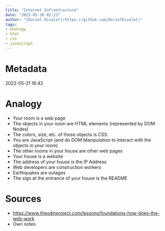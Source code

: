 ```yaml
---
title: "Internet Infrastructure"
date: "2022-05-30 02:23"
author: "[Doriel Rivalet](https://github.com/DorielRivalet)"
tags:
- analogy
- html
- css
- javascript
---
```



# Metadata
2022-05-21 16:42

# Analogy
- Your room is a web page
- The objects in your room are HTML elements (represented by DOM Nodes)
- The colors, size, etc. of those objects is CSS.
- You are JavaScript (and do DOM Manipulation to interact with the objects in your room)
- The other rooms in your house are other web pages
- Your house is a website
- The address of your house is the IP Address
- Web developers are construction workers
- Earthquakes are outages
- The sign at the entrance of your house is the README

# Sources
- https://www.theodinproject.com/lessons/foundations-how-does-the-web-work
- Own notes
